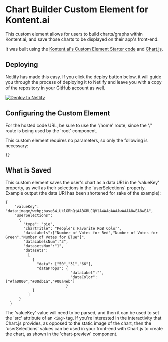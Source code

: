 # Chart Builder Custom Element for Kontent.ai

This custom element allows for users to build charts/graphs within Kontent.ai, and save those charts to be displayed on their app's front-end.

It was built using the [Kontent.ai's Custom Element Starter code](https://github.com/kontent-ai/custom-element-starter-react) and [Chart.js](https://www.chartjs.org/docs/latest/).

## Deploying

Netlify has made this easy. If you click the deploy button below, it will guide you through the process of deploying it to Netlify and leave you with a copy of the repository in your GitHub account as well.

[![Deploy to Netlify](https://www.netlify.com/img/deploy/button.svg)](https://app.netlify.com/start/deploy?repository=https://github.com/mjstackhouse/chart-builder)

## Configuring the Custom Element

For the hosted code URL, be sure to use the '/home' route, since the '/' route is being used by the 'root' component.

This custom element requires no parameters, so only the following is necessary:

`{}`

## What is Saved

This custom element saves the user's chart as a data URI in the 'valueKey' property, as well as their selections in the 'userSelections' property. Example output (the data URI has been shortened for sake of the example):

```
{
    "valueKey": "data:image/webp;base64,UklGRhQjAABXRUJQVlA4WAoAAAAwAAAA8wEA8wEA",
    "userSelections": 
      {
        "type": "pie",
        "chartTitle": "People's Favorite RGB Color",
        "dataLabels":["Number of Votes for Red","Number of Votes for Green","Number of Votes for Blue"]",
        "dataLabelsNum":"3",
        "datasetsNum":"1",
        "datasets":
          [
            {
              "data": ["50","31","66"],
              "dataProps": {
                             "dataLabel":"",
                             "dataColor": ["#fa0000","#00db1a","#00a4eb"]
                           }
            }
          ]
      }
  }
  ```

The 'valueKey' value will need to be parsed, and then it can be used to set the 'src' attribute of an `<img>` tag. If you're interested in the interactivity that Chart.js provides, as opposed to the static image of the chart, then the 'userSelections' values can be used in your front-end with Chart.js to create the chart, as shown in the 'chart-preview' component.